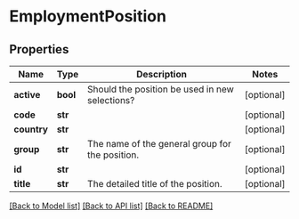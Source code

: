 # EmploymentPosition

## Properties
Name | Type | Description | Notes
------------ | ------------- | ------------- | -------------
**active** | **bool** | Should the position be used in new selections? | [optional] 
**code** | **str** |  | [optional] 
**country** | **str** |  | [optional] 
**group** | **str** | The name of the general group for the position. | [optional] 
**id** | **str** |  | [optional] 
**title** | **str** | The detailed title of the position. | [optional] 

[[Back to Model list]](../README.md#documentation-for-models) [[Back to API list]](../README.md#documentation-for-api-endpoints) [[Back to README]](../README.md)


